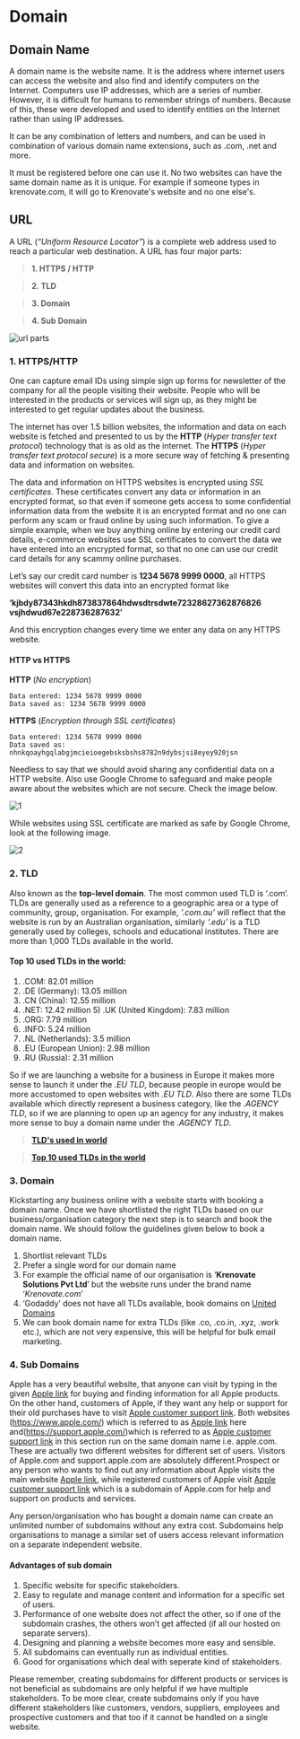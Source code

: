 # **Domain**
## **Domain Name**
A domain name is the website name. It is the address where internet users can access the website and also find and identify computers on the Internet. Computers use IP addresses, which are a series of number. However, it is difficult for humans to remember strings of numbers. Because of this, these were developed and used to identify entities on the Internet rather than using IP addresses.

It can be any combination of letters and numbers, and can be used in combination of various domain name extensions, such as .com, .net and more.

It must be registered before one can use it. No two websites can have the same domain name as it is unique. For example if someone types in krenovate.com, it will go to Krenovate's website and no one else's.

## **URL**
A URL (*“Uniform Resource Locator”*) is a complete web address used to reach a particular web destination.
A URL has four major parts:

>**1. HTTPS / HTTP**

<!-- -->
>**2. TLD** 

<!-- -->
>**3. Domain** 

<!-- -->
>**4. Sub Domain**

![url parts](images/Url-parts.png)

### **1. HTTPS/HTTP** 

One can capture email IDs using simple sign up forms for newsletter of the company for all the people visiting their website. People who will be interested in the products or services will sign up, as they might be interested to get regular updates about the business. 

The internet has over 1.5 billion websites, the information and data on each website is fetched and presented to us by the **HTTP** (*Hyper transfer text protocol*) technology that is as old as the internet. The **HTTPS** (*Hyper transfer text protocol secure*) is a more secure way of fetching & presenting data and information on websites. 

The data and information on HTTPS websites is encrypted using *SSL certificates*. These certificates convert any data or information in an encrypted format, so that even if someone gets access to some confidential information data from the website it is an encrypted format and no one can perform any scam or fraud online by using such information. To give a simple example, when we buy anything online by entering our credit card details, e-commerce websites use SSL certificates to convert the data we have entered into an encrypted format, so that no one can use our credit card details for any scammy online purchases.

Let’s say our credit card number is 
**1234 5678 9999 0000**,
all HTTPS websites will convert this data into an encrypted format like 

**‘kjbdy87343hkdh873837864hdwsdtrsdwte72328627362876826**
**vsjhdwud67e228736287632’** 

And this encryption changes every time we enter any data on any HTTPS website.

#### **HTTP vs HTTPS**

   **HTTP** (*No encryption*)

    Data entered: 1234 5678 9999 0000   
    Data saved as: 1234 5678 9999 0000

  **HTTPS** (*Encryption through SSL certificates*)

    Data entered: 1234 5678 9999 0000    
    Data saved as: nhnkqoayhgqlabgjmcieioegebsksbshs8782n9dybsjsi8eyey920jsn

Needless to say that we should avoid sharing any confidential data on a HTTP website. Also use Google Chrome to safeguard and make people aware about the websites which are not secure. Check
the image below.

![1](images/pdf1-paint1.jpg)

While websites using SSL certificate are marked as safe by Google Chrome, look at the following image.

![2](images/pdf1-paint2.jpg)

### **2. TLD**

Also known as the **top-level domain**. The most common used TLD is ‘.com’. TLDs are generally used as a reference to a geographic area or a type of community, group, organisation. For example, *‘.com.au’* will reflect that the website is run by an Australian organisation, similarly
*‘.edu’* is a TLD generally used by colleges, schools and educational institutes. There are more than 1,000 TLDs available in the world. 

#### **Top 10 used TLDs in the world:**

1) .COM: 82.01 million
2) .DE (Germany): 13.05 million
3) .CN (China): 12.55 million
4) .NET: 12.42 million 5) .UK (United Kingdom): 7.83 million
6) .ORG: 7.79 million
7) .INFO: 5.24 million
8) .NL (Netherlands): 3.5 million
9) .EU (European Union): 2.98 million
10) .RU (Russia): 2.31 million

So if we are launching a website for a business in Europe it makes more sense to launch it under the *.EU TLD*, because people in europe would be more accustomed to open websites with *.EU TLD*.
Also there are some TLDs available which directly represent a business category, like the
*.AGENCY TLD*, so if we are planning to open up an agency for any industry, it makes more sense to buy a domain name under the *.AGENCY TLD*.

>**[TLD's used in world](http://data.iana.org/TLD/tlds-alpha-by-domain.txt)**

<!-- -->
>**[Top 10 used TLDs in the world](link)**

### **3. Domain**

Kickstarting any business online with a website starts with booking a domain name. Once we have shortlisted the right TLDs based on our business/organisation category the next step is to search and book the domain name. We should follow the guidelines given below to book a domain name.

1. Shortlist relevant TLDs
2. Prefer a single word for our domain name
3. For example the official name of our organisation is ‘**Krenovate Solutions Pvt Ltd**’ but the website runs under the brand name ‘*Krenovate.com*’
4. ‘Godaddy’ does not have all TLDs available, book domains on 
[United Domains](https://www.uniteddomains.com/)
5. We can book domain name for extra TLDs (like .co, .co.in, .xyz, .work etc.), which are not very expensive, this will be helpful for bulk email marketing.

### **4. Sub Domains**

Apple has a very beautiful website, that anyone can visit by typing in the given 
[Apple link](https://www.apple.com/)
for buying and finding information for all Apple products. On the other hand, customers of Apple, if they want any help or support for their old purchases have to visit [Apple customer support link](https://support.apple.com/).
Both websites (https://www.apple.com/) which is referred to as [Apple link](https://www.apple.com/) here and(https://support.apple.com/)which is referred to as [Apple customer support link](https://support.apple.com/) in this section run on the same domain name i.e. apple.com. These are actually two different websites for different set of users. Visitors of Apple.com and support.apple.com are absolutely different.Prospect or any person who wants to find out any information about Apple visits the main website [Apple link](https://www.apple.com/), while registered customers of Apple visit  [Apple customer support link](https://support.apple.com/) which is a subdomain of Apple.com for help and support on products and services.

Any person/organisation who has bought a domain name can create an unlimited number of subdomains without any extra cost. Subdomains help organisations to manage a similar set of users access relevant information on a separate independent website.

#### **Advantages of sub domain**

1. Specific website for specific stakeholders.
2. Easy to regulate and manage content and information for a specific set of users.
3. Performance of one website does not affect the other, so if one of the subdomain crashes, the others won’t get affected (if all our hosted on separate servers).
4. Designing and planning a website becomes more easy and sensible.
5. All subdomains can eventually run as individual entities.
6. Good for organisations which deal with seperate kind of stakeholders.

Please remember, creating subdomains for different products or services is not beneficial as subdomains are only helpful if we have multiple stakeholders. To be more clear, create subdomains only if you have different stakeholders like customers, vendors, suppliers, employees and prospective customers and that too if it cannot be handled on a single website.
